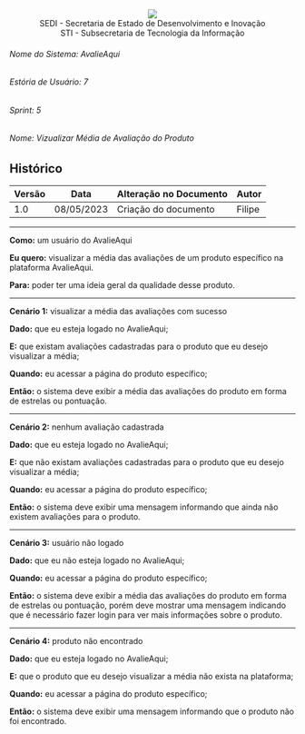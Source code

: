 <div align=center>
  <img src="./imagens/INFVertical.jpg">
</div>


<div align="center">SEDI - Secretaria de Estado de Desenvolvimento e Inovação</div>
<div align="center">STI - Subsecretaria de Tecnologia da Informação</div>

###### Nome do Sistema: AvalieAqui
###### Estória de Usuário: 7
###### Sprint: 5
###### Nome: Vizualizar Média de Avaliação do Produto

## Histórico
|**Versão**|**Data**|**Alteração no Documento**|**Autor**|
|------|----|---------|-----|
| 1.0 | 08/05/2023 | Criação do documento | Filipe |

---

**Como:** um usuário do AvalieAqui

**Eu quero:** visualizar a média das avaliações de um produto específico na plataforma AvalieAqui.

**Para:** poder ter uma ideia geral da qualidade desse produto.

---

**Cenário 1:** visualizar a média das avaliações com sucesso

**Dado:** que eu esteja logado no AvalieAqui;

**E:** que existam avaliações cadastradas para o produto que eu desejo visualizar a média;

**Quando:** eu acessar a página do produto específico;

**Então:** o sistema deve exibir a média das avaliações do produto em forma de estrelas ou pontuação.

---

**Cenário 2:** nenhum avaliação cadastrada

**Dado:** que eu esteja logado no AvalieAqui;

**E:** que não existam avaliações cadastradas para o produto que eu desejo visualizar a média;

**Quando:** eu acessar a página do produto específico;

**Então:** o sistema deve exibir uma mensagem informando que ainda não existem avaliações para o produto.

---

**Cenário 3:** usuário não logado

**Dado:** que eu não esteja logado no AvalieAqui;

**Quando:** eu acessar a página do produto específico;

**Então:** o sistema deve exibir a média das avaliações do produto em forma de estrelas ou pontuação, porém deve mostrar uma mensagem indicando que é necessário fazer login para ver mais informações sobre o produto.

---

**Cenário 4:** produto não encontrado

**Dado:** que eu esteja logado no AvalieAqui;

**E:** que o produto que eu desejo visualizar a média não exista na plataforma;

**Quando:** eu acessar a página do produto específico;

**Então:** o sistema deve exibir uma mensagem informando que o produto não foi encontrado.
